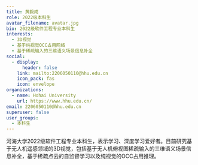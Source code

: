 ```yaml
---
title: 黄毅成
role: 2022级本科生
avatar_filename: avatar.jpg
bio: 2022级软件工程专业本科生
interests:
  - 3D视觉
  - 基于纯视觉OCC占用网络
  - 基于稀疏输入的三维语义场景信息补全
social:
  - display:
      header: false
    link: mailto:2206050110@hhu.edu.cn
    icon_pack: fas
    icon: envelope
organizations:
  - name: Hohai University
    url: https://www.hhu.edu.cn/
email: 2206050110@hhu.edu.cn
superuser: false
user_groups:
  - 本科生
---
```

河海大学2022级软件工程专业本科生，表示学习、深度学习爱好者。目前研究基于无人机遥感领域的3D视觉，包括基于无人机俯视图稀疏输入的三维语义场景信息补全，基于稀疏点云的自监督学习以及纯视觉的OCC占用推理。

